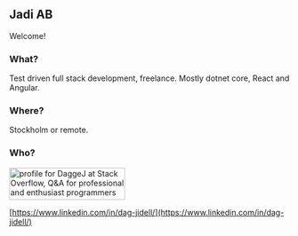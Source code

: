 ## Jadi AB
Welcome!

### What?
Test driven full stack development, freelance. Mostly dotnet core, React and Angular.

### Where?
Stockholm or remote.

### Who?
<a href="https://stackoverflow.com/users/6038796/daggej"><img src="https://stackoverflow.com/users/flair/6038796.png?theme=clean" width="208" height="58" alt="profile for DaggeJ at Stack Overflow, Q&amp;A for professional and enthusiast programmers" title="profile for DaggeJ at Stack Overflow, Q&amp;A for professional and enthusiast programmers"></a>

[https://www.linkedin.com/in/dag-jidell/](https://www.linkedin.com/in/dag-jidell/)
